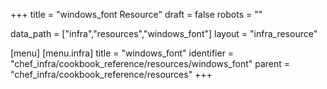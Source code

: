 +++
title = "windows_font Resource"
draft = false
robots = ""

data_path = ["infra","resources","windows_font"]
layout = "infra_resource"


[menu]
  [menu.infra]
    title = "windows_font"
    identifier = "chef_infra/cookbook_reference/resources/windows_font"
    parent = "chef_infra/cookbook_reference/resources"
+++

<!-- The contents of this page are automatically generated from the windows_font.yaml file in the data directory. -->
<!-- To suggest a change, edit the https://github.com/chef/chef/blob/master/lib/chef/resource/windows_font.rb file
      and submit a pull request to the https://github.com/chef/chef repository. -->
